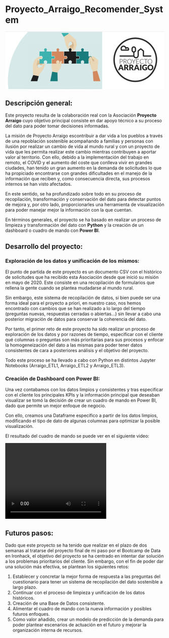 # Proyecto_Arraigo_Recomender_System

![cabecera](https://github.com/BeaZatarain/Proyecto_Arraigo_Recomender_System/blob/main/images/cabecera_readme.png)


## Descripción general:

Este proyecto resulta de la colaboración real con la Asociación **Proyecto Arraigo** cuyo objetivo principal consiste en dar apoyo técnico a su proceso del dato para poder tomar decisiones informadas. 

La misión de Proyecto Arraigo escontribuir a dar vida a los pueblos a través de una repoblación sostenible acompañando a familias y personas con ilusión por realizar un cambio de vida al mundo rural y con un proyecto de vida que les permita realizar este cambio mientras contribuyen a aportar valor al territorio. Con ello, debido a la implementación del trabajo en remoto, el COVID y el aumento del coste que conlleva vivir en grandes ciudades, han tenido un gran aumento en la demanda de solicitudes lo que ha propiciado encontrarse con grandes dificultades en el manejo de la información que reciben y, como consecuencia directa, sus procesos internos se han visto afectados.

En este sentido, se ha profundizado sobre todo en su proceso de recopilación, transformación y conservación del dato para detectar puntos de mejora y, por otro lado, proporcionarles una herramienta de visualización para poder manejar mejor la información con la que cuentan.

En términos generales, el proyecto se ha basado en realizar un proceso de limpieza y transformación del dato con **Python** y la creación de un dashboard o cuadro de mando con **Power BI**.


## Desarrollo del proyecto:

### Exploración de los datos y unificación de los mismos:

El punto de partida de este proyecto es un documento CSV con el histórico de solicitudes que ha recibido esta Asociación desde que inició su misión en mayo de 2020. Este consiste en una recopilación de formularios que rellena la gente cuando se plantea mudadarse al mundo rural. 

Sin embargo, este sistema de recopilación de datos, si bien puede ser una forma ideal para el proyecto a priori, en nuestro caso, nos hemos encontrado con cambios que se han realizado a lo largo del tiempo (preguntas nuevas, respuestas cerradas o abiertas...) sin llevar a cabo una posterior migración de datos para conservar la coherencia del dato. 

Por tanto, el primer reto de este proyecto ha sido realizar un proceso de exploración de los datos y por razones de tiempo, especificar con el cliente qué columnas o preguntas son más prioritarias para sus procesos y enfocar la homogeneización del dato a las mismas para poder tener datos consistentes de cara a posteriores análisis y el objetivo del proyecto. 

Todo este proceso se ha llevado a cabo con Python en distintos Jupyter Notebooks (Arraigo_ETL1, Arraigo_ETL2 y Arraigo_ETL3).

### Creación de Dashboard con Power BI: 

Una vez contabamos con los datos limpios y consistentes y tras especificar con el cliente los principales KPIs y la información principal que deseaban visualizar se tomó la decisión de crear un cuadro de mando en Power BI, dado que permite un mejor enfoque de negocio. 

Con ello, creamos una Dataframe específico a partir de los datos limpios, modificando el tipo de dato de algunas columnas para optimizar la posible visualización. 

El resultado del cuadro de mando se puede ver en el siguiente video: 

<video src="./images/prueba3.mp4" width="320" height="240" controls>
  Tu navegador no soporta la etiqueta video.
</video>






## Futuros pasos:

Dado que este proyecto se ha tenido que realizar en el plazo de dos semanas al tratarse del proyecto final de mi paso por el Bootcamp de Data en Ironhack, el objetivo del proyecto se ha centrado en intentar dar solución a los problemas prioritarios del cliente. Sin embargo, con el fin de poder dar una solución más efectiva, se plantean los siguientes retos: 

  1. Establecer y concretar la mejor forma de respuesta a las preguntas del cuestionario para tener un sistema de recopilación del dato   sostenible a largo plazo. 
  2. Continuar con el proceso de limpieza y unificación de los datos históricos. 
  3. Creación de una Base de Datos consistente. 
  4. Alimentar el cuadro de mando con la nueva información y posibles futuros enfoques. 
  5. Como valor añadido, crear un modelo de predicción de la demanda para poder plantear escenarios de actuación en el futuro y mejorar la organización interna de recursos. 






